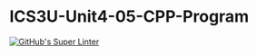 # ICS3U-Unit4-05-CPP-Program

[![GitHub's Super Linter](https://github.com/Igor-Zhelezniak-1/ICS3U-Unit4-05-CPP-Program/workflows/GitHub's%20Super%20Linter/badge.svg)](https://github.com/Igor-Zhelezniak-1/ICS3U-Unit4-05-CPP-Program/actions)
